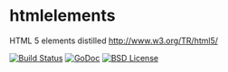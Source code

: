 # htmlelements
HTML 5 elements distilled http://www.w3.org/TR/html5/

[![Build Status](https://travis-ci.org/linkosmos/htmlelements.svg)](https://travis-ci.org/linkosmos/htmlelements)
[![GoDoc](http://godoc.org/github.com/linkosmos/htmlelements?status.svg)](http://godoc.org/github.com/linkosmos/htmlelements)
[![BSD License](http://img.shields.io/badge/license-BSD-blue.svg)](http://opensource.org/licenses/BSD-3-Clause)
